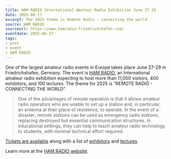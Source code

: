 ```yaml
---
title: HAM RADIO International Amateur Radio Exhibition June 27-29
date: 2025-06-17
excerpt: The 2025 theme is Remote Radio - connecting the world.
source: HAM RADIO
sourceurl: https://www.hamradio-friedrichshafen.com/
eventdate: 2025-06-27
tags:
- post
- event
- HAM RADIO
---
```

One of the largest amateur radio events in Europe takes place June 27-29 in Friedrichshafen, Germany. The event is [HAM RADIO](https://www.hamradio-friedrichshafen.com/), an International amateur radio exhibition expecting to host more than 11,000 visitors, 400 exhibitors, and 100 lectures. The theme for 2025 is “REMOTE RADIO - CONNECTING THE WORLD”

> One of the advantages of remote operation is that it allows amateur radio operators who are unable to set up a station and, in particular, an antenna at their place of residence, to operate. In the event of a disaster, remote stations can be used as emergency radio stations, replacing destroyed but essential communication structures. In educational settings, they can help to teach amateur radio technology to students, with minimal technical effort required.

[Tickets are available](https://www.hamradio-friedrichshafen.com/visit/opening-hours-tickets) along with a list of [exhibitors](https://www.hamradio-friedrichshafen.com/trade-show-program/list-of-exhibitors) and [lectures](https://www.hamradio-friedrichshafen.com/trade-show-program/daily-program).

Learn more at the [HAM RADIO website](https://www.hamradio-friedrichshafen.com/).